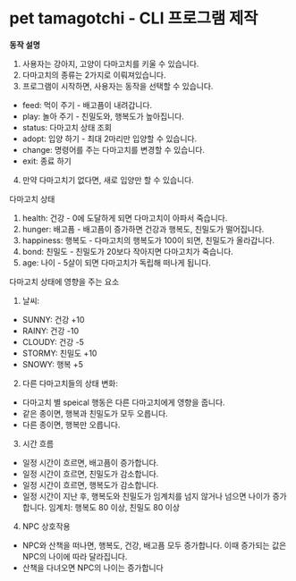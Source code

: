 # pet tamagotchi - CLI 프로그램 제작

**동작 설명**
1. 사용자는 강아지, 고양이 다마고치를 키울 수 있습니다.
2. 다마고치의 종류는 2가지로 이뤄져있습니다.
3. 프로그램이 시작하면, 사용자는 동작을 선택할 수 있습니다.
- feed: 먹이 주기 - 배고픔이 내려갑니다.
- play: 놀아 주기 - 친밀도와, 행복도가 높아집니다.
- status: 다마고치 상태 조회
- adopt: 입양 하기 - 최대 2마리만 입양할 수 있습니다.
- change: 명령어를 주는 다마고치를 변경할 수 있습니다.
- exit: 종료 하기
4. 만약 다마고치기 없다면, 새로 입양만 할 수 있습니다.

다마고치 상태
1. health: 건강 - 0에 도달하게 되면 다마고치이 아파서 죽습니다.
2. hunger: 배고픔 - 배고픔이 증가하면 건강과 행복도, 친밀도가 떨어집니다.
3. happiness: 행복도 - 다마고치의 행복도가 100이 되면, 친밀도가 올라갑니다. 
4. bond: 친밀도 - 친밀도가 20보다 작아지면 다마고치가 죽습니다.
5. age: 나이 - 5살이 되면 다마고치가 독립해 떠나게 됩니다. 

다마고치 상태에 영향을 주는 요소
1. 날씨:
- SUNNY: 건강 +10
- RAINY: 건강 -10
- CLOUDY: 건강 -5
- STORMY: 친밀도 +10
- SNOWY: 행복 +5
2. 다른 다마고치들의 상태 변화: 
- 다마고치 별 speical 행동은 다른 다마고치에게 영향을 줍니다.
- 같은 종이면, 행복과 친밀도가 모두 오릅니다.
- 다른 종이면, 행복만 오릅니다.
3. 시간 흐름
- 일정 시간이 흐르면, 배고픔이 증가합니다.
- 일정 시간이 흐르면, 친밀도가 감소합니다.
- 일정 시간이 흐르면, 행복도가 감소합니다.
- 일정 시간이 지난 후, 행복도와 친밀도가 임계치를 넘지 않거나 넘으면 나이가 증가합니다.
임계치: 행복도 80 이상, 친밀도 80 이상
4. NPC 상호작용
- NPC와 산책을 떠나면, 행복도, 건강, 배고픔 모두 증가합니다. 이때 증가되는 값은 NPC의 나이에 따라 달라집니다.
- 산책을 다녀오면 NPC의 나이는 증가합니다


